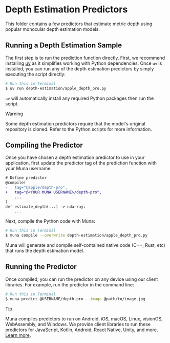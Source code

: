 # Depth Estimation Predictors
This folder contains a few predictors that estimate metric depth using popular monocular depth estimation models.

## Running a Depth Estimation Sample
The first step is to run the prediction function directly. First, we recommend installing [uv](https://docs.astral.sh/uv/getting-started/installation/) as it simplifies working with Python dependencies. Once `uv` is installed, you can run 
any of the depth estimation predictors by simply executing the script directly:
```bash
# Run this in Terminal
$ uv run depth-estimation/apple_depth_pro.py
```

`uv` will automatically install any required Python packages then run the script.

> [!WARNING]
> Some depth estimation predictors require that the model's original repository is cloned. Refer to the 
> Python scripts for more information.

## Compiling the Predictor
Once you have chosen a depth estimation predictor to use in your application, first update the predictor tag of the 
prediction function with your Muna username:
```diff
# Define predictor
@compile(
-   tag="@apple/depth-pro",
+   tag="@<YOUR MUNA USERNAME>/depth-pro",
    ...
)
def estimate_depth(...) -> ndarray:
    ...
```

Next, compile the Python code with Muna:
```bash
# Run this in Terminal
$ muna compile --overwrite depth-estimation/apple_depth_pro.py
```

Muna will generate and compile self-contained native code (C++, Rust, etc) that runs the depth estimation model.

## Running the Predictor
Once compiled, you can run the predictor on any device using our client libraries. For example, run the predictor in 
the command line:
```bash
# Run this in Terminal
$ muna predict @USERNAME/depth-pro --image @path/to/image.jpg
```

> [!TIP]
> Muna compiles predictors to run on Android, iOS, macOS, Linux, visionOS, WebAssembly, and Windows. We provide
> client libraries to run these predictors for JavaScript, Kotlin, Android, React Native, Unity, and more.
> [Learn more](https://docs.muna.ai/predictions/create).